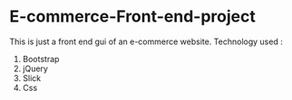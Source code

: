 # E-commerce-Front-end-project
This is just a front end gui of an e-commerce website.
Technology used : 
1. Bootstrap
2. jQuery
3. Slick
4. Css
